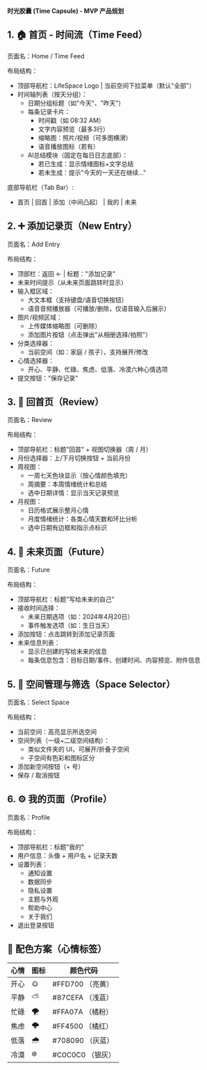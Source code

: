 **时光胶囊 (Time Capsule) - MVP 产品规划**

## 1. 🏠 首页 - 时间流（Time Feed）

页面名：Home / Time Feed

布局结构：
- 顶部导航栏：LifeSpace Logo | 当前空间下拉菜单（默认"全部"）
- 时间轴列表（按天分组）：
  - 日期分组标题（如"今天"、"昨天"）
  - 每条记录卡片：
    - 时间戳（如 08:32 AM）
    - 文字内容预览（最多3行）
    - 缩略图：照片/视频（可多图横滑）
    - 语音播放图标（若有）
  - AI总结模块（固定在每日日志底部）：
    - 若已生成：显示情绪图标+文字总结
    - 若未生成：提示"今天的一天还在继续…"

底部导航栏（Tab Bar）:
- 首页 | 回首 | 添加（中间凸起） | 我的 | 未来

## 2. ➕ 添加记录页（New Entry）

页面名：Add Entry

布局结构：
- 顶部栏：返回 ← | 标题："添加记录"
- 未来时间提示（从未来页面跳转时显示）
- 输入框区域：
  - 大文本框（支持键盘/语音切换按钮）
  - 语音音频播放器（可播放/删除，仅语音输入后展示）
- 图片/视频区域：
  - 上传媒体缩略图（可删除）
  - 添加图片按钮（点击弹出"从相册选择/拍照"）
- 分类选择器：
  - 当前空间（如：家庭 / 孩子），支持展开/修改
- 心情选择器：
  - 开心、平静、忙碌、焦虑、低落、冷漠六种心情选项
- 提交按钮："保存记录"

## 3. 📅 回首页（Review）

页面名：Review

布局结构：
- 顶部导航栏：标题"回首" + 视图切换器（周 / 月）
- 月份选择器：上/下月切换按钮 + 当前月份
- 周视图：
  - 一周七天色块显示（按心情颜色填充）
  - 周摘要：本周情绪统计和总结
  - 选中日期详情：显示当天记录预览
- 月视图：
  - 日历格式展示整月心情
  - 月度情绪统计：各类心情天数和环比分析
  - 选中日期有边框和指示点标识

## 4. 💫 未来页面（Future）

页面名：Future

布局结构：
- 顶部导航栏：标题"写给未来的自己"
- 接收时间选择：
  - 未来日期选项（如：2024年4月20日）
  - 事件触发选项（如：生日当天）
- 添加按钮：点击跳转到添加记录页面
- 未来信息列表：
  - 显示已创建的写给未来的信息
  - 每条信息包含：目标日期/事件、创建时间、内容预览、附件信息

## 5. 🧭 空间管理与筛选（Space Selector）

页面名：Select Space

布局结构：
- 当前空间：高亮显示所选空间
- 空间列表（一级+二级空间结构）：
  - 类似文件夹的 UI，可展开/折叠子空间
  - 子空间有色彩和图标区分
- 添加新空间按钮（+ 号）
- 保存 / 取消按钮

## 6. ⚙ 我的页面（Profile）

页面名：Profile

布局结构：
- 顶部导航栏：标题"我的"
- 用户信息：头像 + 用户名 + 记录天数
- 设置列表：
  - 通知设置
  - 数据同步
  - 隐私设置 
  - 主题与外观
  - 帮助中心
  - 关于我们
- 退出登录按钮

## 🎨 配色方案（心情标签）

| 心情 | 图标 | 颜色代码 |
|------|------|----------|
| 开心 | 🌞 | #FFD700 （亮黄） |
| 平静 | ⛅ | #87CEFA （浅蓝） |
| 忙碌 | 🌪 | #FFA07A （橘粉） |
| 焦虑 | 🌩 | #FF4500 （橘红） |
| 低落 | 🌧 | #708090 （灰蓝） |
| 冷漠 | ❄️ | #C0C0C0 （银灰） |
